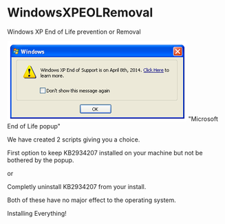 # WindowsXPEOLRemoval
Windows XP End of Life prevention or Removal

![Alt text](image.png)
"Microsoft End of Life popup"

We have created 2 scripts giving you a choice.

First option to keep KB2934207 installed on your machine but not be bothered by the popup.

or

Completly uninstall KB2934207 from your install.

Both of these have no major effect to the operating system.

Installing Everything!
